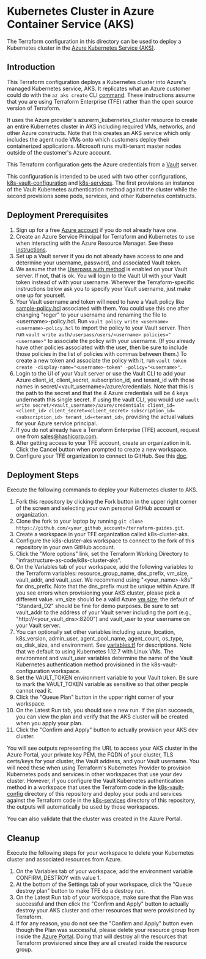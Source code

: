 # Kubernetes Cluster in Azure Container Service (AKS)
The Terraform configuration in this directory can be used to deploy a Kubernetes cluster in the  [Azure Kubernetes Service (AKS)](https://azure.microsoft.com/en-us/services/kubernetes-service).

## Introduction
This Terraform configuration deploys a Kubernetes cluster into Azure's managed Kubernetes service, AKS. It replicates what an Azure customer could do with the `az aks create` CLI [command](https://docs.microsoft.com/en-us/cli/azure/aks?view=azure-cli-latest#az-aks-create). These instructions assume that you are using Terraform Enterprise (TFE) rather than the open source version of Terraform.

It uses the Azure provider's azurerm_kubernetes_cluster resource to create an entire Kubernetes cluster in AKS including required VMs, networks, and other Azure constructs. Note that this creates an AKS service which only includes the agent node VMs onto which customers deploy their containerized applications. Microsoft runs multi-tenant master nodes outside of the customer's Azure account.

This Terraform configuration gets the Azure credentials from a [Vault](https://www.vaultproject.io/) server.

This configuration is intended to be used with two other configurations, [k8s-vault-configuration](../k8s-vault-configuration) and [k8s-services](../../self-serve-infrastructure/k8s-services). The first provisions an instance of the Vault Kubernetes authentication method against the cluster while the second provisions some pods, services, and other Kubernetes contstructs.

## Deployment Prerequisites

1. Sign up for a free [Azure account](https://azure.microsoft.com/en-us/free/) if you do not already have one.
1. Create an Azure Service Principal for Terraform and Kubernetes to use when interacting with the Azure Resource Manager. See these [instructions](https://www.terraform.io/docs/providers/azurerm/authenticating_via_service_principal.html).
1. Set up a Vault server if you do not already have access to one and determine your username, password, and associated Vault token.
1. We assume that the [Userpass auth method](https://www.vaultproject.io/docs/auth/userpass.html) is enabled on your Vault server.  If not, that is ok.  You will login to the Vault UI with your Vault token instead of with your username. Wherever the Terraform-specific instructions below ask you to specify your Vault username, just make one up for yourself.
1. Your Vault username and token will need to have a Vault policy like [sample-policy.hcl](./sample-policy.hcl) associated with them. You could use this one after changing "roger" to your username and renaming the file to \<username\>-policy.hcl.  Run `vault policy write <username> <username>-policy.hcl` to import the policy to your Vault server. Then run `vault write auth/userpass/users/<username> policies="<username>"` to associate the policy with your username. (If you already have other policies associated with the user, then be sure to include those policies in the list of policies with commas between them.) To create a new token and associate the policy with it, run `vault token create -display-name="<username>-token" -policy="<username>"`.
1. Login to the UI of your Vault server or use the Vault CLI to add your Azure client_id, client_secret, subscription_id, and tenant_id with those names in secret/<vault_username>/azure/credentials. Note that this is the path to the secret and that the 4 Azure credentials will be 4 keys underneath this single secret.  If using the vault CLI, you would use `vault write secret/<vault_username>/azure/credentials client_id=<client_id> client_secret=<client_secret> subscription_id=<subscription_id> tenant_id=<tenant_id>`, providing the actual values for your Azure service principal.
1. If you do not already have a Terraform Enterprise (TFE) account, request one from sales@hashicorp.com.
1. After getting access to your TFE account, create an organization in it. Click the Cancel button when prompted to create a new workspace.
1. Configure your TFE organization to connect to GitHub. See this [doc](https://www.terraform.io/docs/enterprise/vcs/github.html).

## Deployment Steps
Execute the following commands to deploy your Kubernetes cluster to AKS.

1. Fork this repository by clicking the Fork button in the upper right corner of the screen and selecting your own personal GitHub account or organization.
1. Clone the fork to your laptop by running `git clone https://github.com/<your_github_account>/terraform-guides.git`.
1. Create a workspace in your TFE organization called k8s-cluster-aks.
1. Configure the k8s-cluster-aks workspace to connect to the fork of this repository in your own GitHub account.
1. Click the "More options" link, set the Terraform Working Directory to "infrastructure-as-code/k8s-cluster-aks".
1. On the Variables tab of your workspace, add the following variables to the Terraform variables: resource_group_name, dns_prefix, vm_size, vault_addr, and vault_user. We recommend using "<your_name>-k8s" for dns_prefix. Note that the dns_prefix must be unique within Azure. If you see errors when provisioning your AKS cluster, please pick a different value. vm_size should be a valid Azure [vm size](https://docs.microsoft.com/en-us/azure/virtual-machines/linux/sizes-general); the default of "Standard_D2" should be fine for demo purposes. Be sure to set vault_addr to the address of your Vault server including the port (e.g., "http://<your_vault_dns>:8200") and vault_user to your username on your Vault server.
1. You can optionally set other variables including azure_location, k8s_version, admin_user, agent_pool_name, agent_count, os_type, os_disk_size, and environment. See [variables.tf](./variables.tf) for descriptions. Note that we default to using Kubernetes 1.12.7 with Linux VMs. The environment and vault_user variables determine the name of the Vault Kubernetes authentication method provisioned in the k8s-vault-configuration workspace.
1. Set the VAULT_TOKEN environment variable to your Vault token. Be sure to mark the VAULT_TOKEN variable as sensitive so that other people cannot read it.
1. Click the "Queue Plan" button in the upper right corner of your workspace.
1. On the Latest Run tab, you should see a new run. If the plan succeeds, you can view the plan and verify that the AKS cluster will be created when you apply your plan.
1. Click the "Confirm and Apply" button to actually provision your AKS dev cluster.

You will see outputs representing the URL to access your AKS cluster in the Azure Portal, your private key PEM, the FQDN of your cluster, TLS certs/keys for your cluster, the Vault address, and your Vault username.  You will need these when using Terraform's Kubernetes Provider to provision Kubernetes pods and services in other workspaces that use your dev cluster. However, if you configure the Vault Kubernetes authentication method in a workspace that uses the Terraform code in the [k8s-vault-config](./infrastructure-as-code/k8s-vault-config) directory of this repository and deploy your pods and services against the Terraform code in the [k8s-services](../../self-serve-infrastructure/k8s-services) directory of this repository, the outputs will automatically be used by those workspaces.

You can also validate that the cluster was created in the Azure Portal.

## Cleanup
Execute the following steps for your workspace to delete your Kubernetes cluster and associated resources from Azure.

1. On the Variables tab of your workspace, add the environment variable CONFIRM_DESTROY with value 1.
1. At the bottom of the Settings tab of your workspace, click the "Queue destroy plan" button to make TFE do a destroy run.
1. On the Latest Run tab of your workspace, make sure that the Plan was successful and then click the "Confirm and Apply" button to actually destroy your AKS cluster and other resources that were provisioned by Terraform.
1. If for any reason, you do not see the "Confirm and Apply" button even though the Plan was successful, please delete your resource group from inside the [Azure Portal](https://portal.azure.com). Doing that will destroy all the resources that Terraform provisioned since they are all created inside the resource group.
